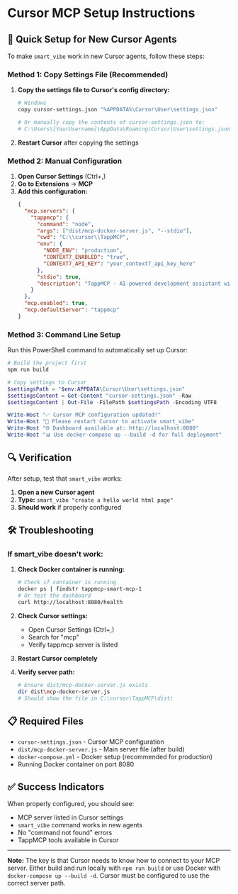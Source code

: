# Cursor MCP Setup Instructions

## 🚀 Quick Setup for New Cursor Agents

To make `smart_vibe` work in new Cursor agents, follow these steps:

### **Method 1: Copy Settings File (Recommended)**

1. **Copy the settings file to Cursor's config directory:**
   ```bash
   # Windows
   copy cursor-settings.json "%APPDATA%\Cursor\User\settings.json"

   # Or manually copy the contents of cursor-settings.json to:
   # C:\Users\[YourUsername]\AppData\Roaming\Cursor\User\settings.json
   ```

2. **Restart Cursor** after copying the settings

### **Method 2: Manual Configuration**

1. **Open Cursor Settings** (Ctrl+,)
2. **Go to Extensions** → **MCP**
3. **Add this configuration:**
   ```json
   {
     "mcp.servers": {
       "tappmcp": {
         "command": "node",
         "args": ["dist/mcp-docker-server.js", "--stdio"],
         "cwd": "C:\\cursor\\TappMCP",
         "env": {
           "NODE_ENV": "production",
           "CONTEXT7_ENABLED": "true",
           "CONTEXT7_API_KEY": "your_context7_api_key_here"
         },
         "stdio": true,
         "description": "TappMCP - AI-powered development assistant with Context7 integration"
       }
     },
     "mcp.enabled": true,
     "mcp.defaultServer": "tappmcp"
   }
   ```

### **Method 3: Command Line Setup**

Run this PowerShell command to automatically set up Cursor:

```powershell
# Build the project first
npm run build

# Copy settings to Cursor
$settingsPath = "$env:APPDATA\Cursor\User\settings.json"
$settingsContent = Get-Content "cursor-settings.json" -Raw
$settingsContent | Out-File -FilePath $settingsPath -Encoding UTF8

Write-Host "✅ Cursor MCP configuration updated!"
Write-Host "🔄 Please restart Cursor to activate smart_vibe"
Write-Host "🌐 Dashboard available at: http://localhost:8080"
Write-Host "📊 Use docker-compose up --build -d for full deployment"
```

## 🔍 Verification

After setup, test that `smart_vibe` works:

1. **Open a new Cursor agent**
2. **Type:** `smart_vibe "create a hello world html page"`
3. **Should work** if properly configured

## 🛠️ Troubleshooting

### **If smart_vibe doesn't work:**

1. **Check Docker container is running:**
   ```bash
   # Check if container is running
   docker ps | findstr tappmcp-smart-mcp-1
   # Or test the dashboard
   curl http://localhost:8080/health
   ```

2. **Check Cursor settings:**
   - Open Cursor Settings (Ctrl+,)
   - Search for "mcp"
   - Verify tappmcp server is listed

3. **Restart Cursor completely**

4. **Verify server path:**
   ```bash
   # Ensure dist/mcp-docker-server.js exists
   dir dist\mcp-docker-server.js
   # Should show the file in C:\cursor\TappMCP\dist\
   ```

## 📋 Required Files

- `cursor-settings.json` - Cursor MCP configuration
- `dist/mcp-docker-server.js` - Main server file (after build)
- `docker-compose.yml` - Docker setup (recommended for production)
- Running Docker container on port 8080

## ✅ Success Indicators

When properly configured, you should see:
- MCP server listed in Cursor settings
- `smart_vibe` command works in new agents
- No "command not found" errors
- TappMCP tools available in Cursor

---

**Note:** The key is that Cursor needs to know how to connect to your MCP server. Either build and run locally with `npm run build` or use Docker with `docker-compose up --build -d`. Cursor must be configured to use the correct server path.
